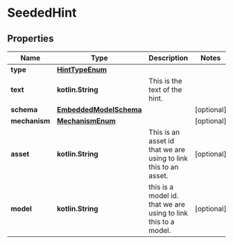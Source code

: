 
# SeededHint

## Properties
Name | Type | Description | Notes
------------ | ------------- | ------------- | -------------
**type** | [**HintTypeEnum**](HintTypeEnum) |  | 
**text** | **kotlin.String** | This is the text of the hint. | 
**schema** | [**EmbeddedModelSchema**](EmbeddedModelSchema) |  |  [optional]
**mechanism** | [**MechanismEnum**](MechanismEnum) |  |  [optional]
**asset** | **kotlin.String** | This is an asset id that we are using to link this to an asset. |  [optional]
**model** | **kotlin.String** | this is a model id. that we are using to link this to a model. |  [optional]



